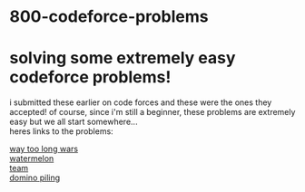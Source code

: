 # 800-codeforce-problems
<h1>solving some extremely easy codeforce problems!</h1>
i submitted these earlier on code forces and these were the ones they accepted!
of course, since i'm still a beginner, these problems are extremely easy but we all start somewhere...<br>
heres links to the problems:

<a href="https://codeforces.com/problemset/problem/71/A" target=_blank>way too long wars</a><br>
<a href="https://codeforces.com/problemset/problem/4/A" target=_blank>watermelon</a><br>
<a href="https://codeforces.com/problemset/problem/231/A" target=_blank>team</a><br>
<a href="https://codeforces.com/problemset/problem/50/A" target=_blank>domino piling</a><br>
